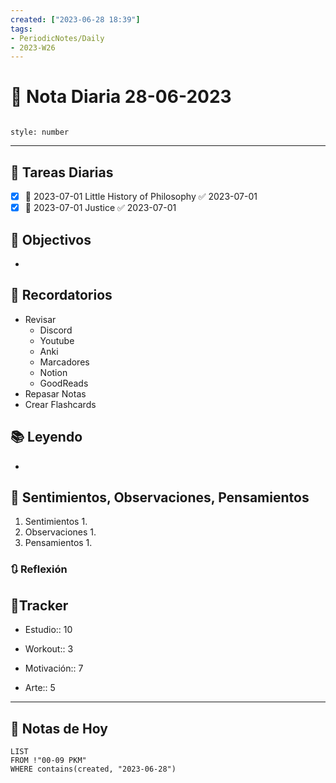 ```yaml
---
created: ["2023-06-28 18:39"]
tags:
- PeriodicNotes/Daily
- 2023-W26
---
```


# 📅 Nota Diaria 28-06-2023
```toc

style: number

```

---
## 🔷 Tareas Diarias
- [x] 📅 2023-07-01 Little History of Philosophy ✅ 2023-07-01
- [x] 📅 2023-07-01 Justice ✅ 2023-07-01

## 🎯 Objectivos
- 
## 📕 Recordatorios
- Revisar
	- Discord
	- Youtube
	- Anki
	- Marcadores
	- Notion
	- GoodReads
- Repasar Notas
- Crear Flashcards

## 📚 Leyendo
- 
## 💬 Sentimientos, Observaciones, Pensamientos 
1. Sentimientos
	1. 
2. Observaciones
	1. 
3. Pensamientos
	1. 
### 🔃 Reflexión

## 🔷Tracker

- Estudio:: 10

- Workout:: 3

- Motivación:: 7

- Arte:: 5
---

## 📅 Notas de Hoy
```dataview
LIST 
FROM !"00-09 PKM" 
WHERE contains(created, "2023-06-28")
```
